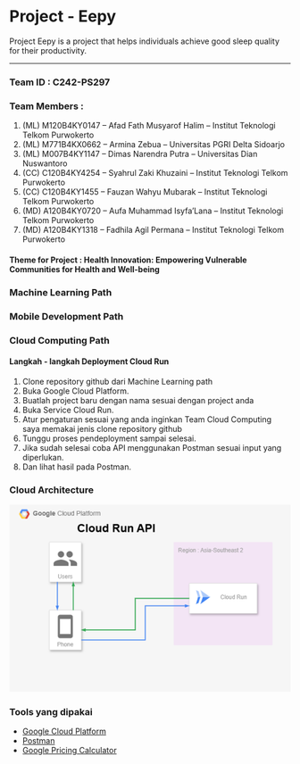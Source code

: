 # Project - Eepy
Project Eepy is a project that helps individuals achieve good sleep quality for their productivity.

---

### Team ID : C242-PS297

### Team Members :
1. (ML) M120B4KY0147 – Afad Fath Musyarof Halim – Institut Teknologi Telkom Purwokerto 
2. (ML) M771B4KX0662 – Armina Zebua – Universitas PGRI Delta Sidoarjo 
3. (ML) M007B4KY1147 – Dimas Narendra Putra – Universitas Dian Nuswantoro 
4. (CC) C120B4KY4254 – Syahrul Zaki Khuzaini – Institut Teknologi Telkom Purwokerto 
5. (CC) C120B4KY1455 – Fauzan Wahyu Mubarak – Institut Teknologi Telkom Purwokerto 
6. (MD) A120B4KY0720 – Aufa Muhammad Isyfa’Lana – Institut Teknologi Telkom Purwokerto 
7. (MD) A120B4KY1318 –  Fadhila Agil Permana – Institut Teknologi Telkom Purwokerto 


#### Theme for Project : Health Innovation: Empowering Vulnerable Communities for Health and Well-being

### Machine Learning Path


### Mobile Development Path


### Cloud Computing Path

#### Langkah - langkah Deployment Cloud Run
1. Clone repository github dari Machine Learning path
2. Buka Google Cloud Platform. 
3. Buatlah project baru dengan nama sesuai dengan project anda
4. Buka Service Cloud Run. 
5. Atur pengaturan sesuai yang anda inginkan Team Cloud Computing saya memakai jenis clone repository github
6. Tunggu proses pendeployment sampai selesai.
7. Jika sudah selesai coba API menggunakan Postman sesuai input yang diperlukan.
8. Dan lihat hasil pada Postman.

### Cloud Architecture
![Langkah_SS](/CC/Document/Architecture%20Cloud.png)

### Tools yang dipakai
- [Google Cloud Platform](https://cloud.google.com/)
- [Postman](https://www.postman.com/)
- [Google Pricing Calculator](https://cloud.google.com/products/calculator)


